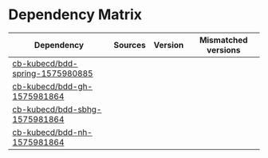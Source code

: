 # Dependency Matrix

Dependency | Sources | Version | Mismatched versions
---------- | ------- | ------- | -------------------
[cb-kubecd/bdd-spring-1575980885](https://github.com/cb-kubecd/bdd-spring-1575980885.git) |  | []() | 
[cb-kubecd/bdd-gh-1575981864](https://github.com/cb-kubecd/bdd-gh-1575981864.git) |  | []() | 
[cb-kubecd/bdd-sbhg-1575981864](https://github.com/cb-kubecd/bdd-sbhg-1575981864.git) |  | []() | 
[cb-kubecd/bdd-nh-1575981864](https://github.com/cb-kubecd/bdd-nh-1575981864.git) |  | []() | 
